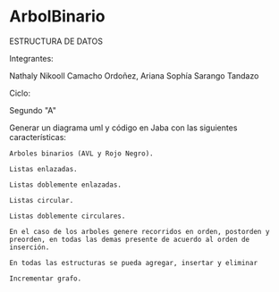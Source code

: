 # ArbolBinario

ESTRUCTURA DE DATOS

Integrantes:

Nathaly Nikooll Camacho Ordoñez, 
Ariana Sophía Sarango Tandazo

Ciclo:

Segundo "A"


Generar un diagrama uml y código en Jaba con las siguientes características:


    Arboles binarios (AVL y Rojo Negro).

    Listas enlazadas.
    
    Listas doblemente enlazadas.
    
    Listas circular.
    
    Listas doblemente circulares.
    
    En el caso de los arboles genere recorridos en orden, postorden y preorden, en todas las demas presente de acuerdo al orden de inserción.
    
    En todas las estructuras se pueda agregar, insertar y eliminar
    
    Incrementar grafo.
